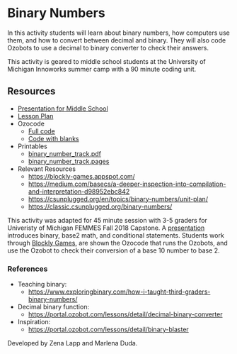# Binary Numbers

In this activity students will learn about binary numbers, how computers use them, and how to convert between decimal and binary. They will also code Ozobots to use a decimal to binary converter to check their answers. 

This activity is geared to middle school students at the University of Michigan Innoworks summer camp with a 90 minute coding unit. 

## Resources
- [Presentation for Middle School](2018-08-23_decimalBinaryConversion.pptx)
- [Lesson Plan](OzobotBinaryNumbers.pdf)
- Ozocode
  - [Full code](decimalBinaryConverter.ozocode)
  - [Code with blanks](decimalBinaryConverter_Blanks.ozocode)
- Printables
  - [binary_number_track.pdf](binary_number_track.pdf)
  - [binary_number_track.pages](binary_number_track.pages)
- Relevant Resources
  - https://blockly-games.appspot.com/
  - https://medium.com/basecs/a-deeper-inspection-into-compilation-and-interpretation-d98952ebc842
  - https://csunplugged.org/en/topics/binary-numbers/unit-plan/
  - https://classic.csunplugged.org/binary-numbers/
  
This activity was adapted for 45 minute session with 3-5 graders for Univeristy of Michigan FEMMES Fall 2018 Capstone. A [presentation](2018-11-10_decimalBinaryConversion.pptx) introduces binary, base2 math, and conditional statements. Students work through [Blockly Games](https://blockly-games.appspot.com/maze?lang=en), are shown the Ozocode that runs the Ozobots, and use the Ozobot to check their conversion of a base 10 number to base 2.
  
### References
- Teaching binary:
  - https://www.exploringbinary.com/how-i-taught-third-graders-binary-numbers/
- Decimal binary function:
  - https://portal.ozobot.com/lessons/detail/decimal-binary-converter
- Inspiration:
  - https://portal.ozobot.com/lessons/detail/binary-blaster

Developed by Zena Lapp and Marlena Duda.
